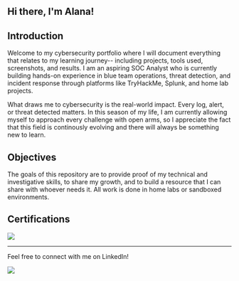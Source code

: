 ## Hi there, I'm Alana!


## Introduction
Welcome to my cybersecurity portfolio where I will document everything that relates to my learning journey-- including projects, tools used, screenshots, and results. I am an aspiring SOC Analyst who is currently building hands-on experience in blue team operations, threat detection, and incident response through platforms like TryHackMe, Splunk, and home lab projects.  

What draws me to cybersecurity is the real-world impact. Every log, alert, or threat detected matters. In this season of my life, I am currently allowing myself to approach every challenge with open arms, so I appreciate the fact that this field is continously evolving and there will always be something new to learn. 

## Objectives
The goals of this repository are to provide proof of my technical and investigative skills, to share my growth, and to build a resource that I can share with whoever needs it. All work is done in home labs or sandboxed environments.

## Certifications
<img src="https://img.shields.io/badge/-Security%2B-FF0000?&style=for-the-badge&logo=CompTIA&logoColor=white" />



____

Feel free to connect with me on LinkedIn!

<a href="www.linkedin.com/in/alanajlewis"><img src="https://img.shields.io/badge/-LinkedIn-0072b1?&style=for-the-badge&logo=linkedin&logoColor=white" /></a>
<!--

